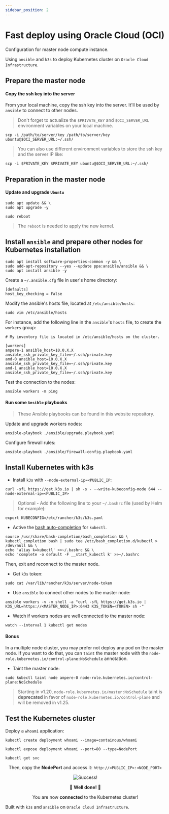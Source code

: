 ```yaml
---
sidebar_position: 2
---
```


# Fast deploy using Oracle Cloud (OCI)

Configuration for master node compute instance.

Using `ansible` and `k3s` to deploy Kubernetes cluster on `Oracle Cloud Infrastructure`.

## Prepare the master node

#### Copy the ssh key into the server

From your local machine, copy the ssh key into the server. It'll be used by `ansible` to connect to other nodes.

> Don't forget to actualize the `$PRIVATE_KEY` and `$OCI_SERVER_URL` environment variables on your local machine.

```shell
scp -i /path/to/server/key /path/to/server/key ubuntu@$OCI_SERVER_URL:~/.ssh/
```

> You can also use different environment variables to store the ssh key and the server IP like:

```shell
scp -i $PRIVATE_KEY $PRIVATE_KEY ubuntu@$OCI_SERVER_URL:~/.ssh/
```

## Preparation in the master node

#### Update and upgrade `Ubuntu`

```shell
sudo apt update && \
sudo apt upgrade -y

sudo reboot
```

> The `reboot` is needed to apply the new kernel.

<!-- #### Git clone this repository

Create a `~/.ssh/config` file, to using SSH private key to clone the repository:

```
Host github.com
  HostName github.com
  User anthonypillot
  IdentityFile ~/.ssh/anthonypillot.key
```

Then, clone the repository:

```shell
git clone git@github.com:anthonypillot/cloud.git
```

> And `stdin` account and password. -->

## Install `ansible` and prepare other nodes for Kubernetes installation

```shell
sudo apt install software-properties-common -y && \
sudo add-apt-repository --yes --update ppa:ansible/ansible && \
sudo apt install ansible -y
```

Create a `~/.ansible.cfg` file in user's home directory:

```shell title=".ansible.cfg"
[defaults]
host_key_checking = False
```

Modify the ansible's hosts file, located at `/etc/ansible/hosts`:

```shell
sudo vim /etc/ansible/hosts
```

For instance, add the following line in the `ansible`'s `hosts` file, to create the `workers` group:

```shell title="/etc/ansible/hosts"
# My inventory file is located in /etc/ansible/hosts on the cluster.

[workers]
ampere-1 ansible_host=10.0.X.X ansible_ssh_private_key_file=~/.ssh/private.key
amd-0 ansible_host=10.0.X.X ansible_ssh_private_key_file=~/.ssh/private.key
amd-1 ansible_host=10.0.X.X ansible_ssh_private_key_file=~/.ssh/private.key
```

Test the connection to the nodes:

```shell
ansible workers -m ping
```

#### Run some `Ansible` playbooks

> These Ansible playbooks can be found in this website repository.

Update and upgrade workers nodes:

```shell title="upgrade.playbook.yaml"
ansible-playbook ./ansible/upgrade.playbook.yaml
```

Configure firewall rules:

```shell title="firewall-config.playbook.yaml"
ansible-playbook ./ansible/firewall-config.playbook.yaml
```

## Install Kubernetes with k3s

- Install `k3s` with `--node-external-ip=<PUBLIC_IP`:

```shell
curl -sfL https://get.k3s.io | sh -s - --write-kubeconfig-mode 644 --node-external-ip=<PUBLIC_IP>
```

> Optional - Add the following line to your `~/.bashrc` file (used by Helm for example):

```shell
export KUBECONFIG=/etc/rancher/k3s/k3s.yaml
```

- Active the [bash auto-completion](https://kubernetes.io/docs/tasks/tools/included/optional-kubectl-configs-bash-linux/) for `kubectl`.

```shell
source /usr/share/bash-completion/bash_completion && \
kubectl completion bash | sudo tee /etc/bash_completion.d/kubectl > /dev/null && \
echo 'alias k=kubectl' >>~/.bashrc && \
echo 'complete -o default -F __start_kubectl k' >>~/.bashrc
```

Then, exit and reconnect to the master node.

- Get `k3s` token:

```shell
sudo cat /var/lib/rancher/k3s/server/node-token
```

- Use `ansible` to connect other nodes to the master node:

```shell
ansible workers -v -m shell -a "curl -sfL https://get.k3s.io | K3S_URL=https://<MASTER_NODE_IP>:6443 K3S_TOKEN=<TOKEN> sh -"
```

- Watch if workers nodes are well connected to the master node:

```shell
watch --interval 1 kubectl get nodes
```

#### Bonus

In a multiple node cluster, you may prefer not deploy any pod on the master node. If you want to do that, you can `taint` the master node with the `node-role.kubernetes.io/control-plane:NoSchedule` annotation.

- Taint the master node:

```shell
sudo kubectl taint node ampere-0 node-role.kubernetes.io/control-plane:NoSchedule
```

> Starting in v1.20, `node-role.kubernetes.io/master:NoSchedule` taint is **deprecated** in favor of `node-role.kubernetes.io/control-plane` and will be removed in v1.25.

## Test the Kubernetes cluster

Deploy a `whoami` application:

```shell
kubectl create deployment whoami --image=containous/whoami
```

```shell
kubectl expose deployment whoami --port=80 --type=NodePort
```

```shell
kubectl get svc
```

<div align="center">

Then, copy the **NodePort** and access it: `http://<PUBLIC_IP>:<NODE_PORT>`

![Success!](https://i.gifer.com/IXqA.gif)

🎉 **Well done!** 🎉

You are now **connected** to the Kubernetes cluster!

</div>

Built with `k3s` and `ansible` on `Oracle Cloud Infrastructure`.
